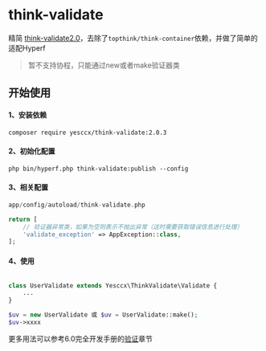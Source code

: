 # think-validate

精简 [think-validate2.0](https://github.com/top-think/think-validate)，去除了`topthink/think-container`依赖，并做了简单的适配Hyperf
> 暂不支持协程，只能通过new或者make验证器类

## 开始使用

#### 1、安装依赖
```shell
composer require yesccx/think-validate:2.0.3
```

#### 2、初始化配置
```shell
php bin/hyperf.php think-validate:publish --config
```

#### 3、相关配置
```php
app/config/autoload/think-validate.php

return [
    // 验证器异常类，如果为空则表示不抛出异常（这时需要获取错误信息进行处理）
    'validate_exception' => AppException::class,
];
```

#### 4、使用
```php

class UserValidate extends Yesccx\ThinkValidate\Validate {
    ...
}

$uv = new UserValidate 或 $uv = UserValidate::make();
$uv->xxxx
```

更多用法可以参考6.0完全开发手册的[验证](https://www.kancloud.cn/manual/thinkphp6_0/1037623)章节
